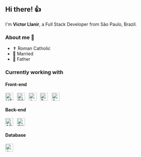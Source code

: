 ## Hi there! 👍

I'm <b>Victor Llanir</b>, a Full Stack Developer from São Paulo, Brazil.

### About me 🧔
- ✝ Roman Catholic
- 💍 Married
- 👶 Father

### Currently working with
#### Front-end
<div style="display: inline-block">
  <img align="center" alt="HTML" height="25" width="25" src="https://cdn.jsdelivr.net/gh/devicons/devicon/icons/html5/html5-original.svg" />&nbsp;&nbsp;
  <img align="center" alt="CSS" height="25" width="25" src="https://cdn.jsdelivr.net/gh/devicons/devicon/icons/css3/css3-original.svg" />&nbsp;&nbsp;
  <img align="center" alt="JavaScript" height="25" width="25" src="https://cdn.jsdelivr.net/gh/devicons/devicon/icons/javascript/javascript-original.svg" />&nbsp;&nbsp;
  <img align="center" alt="TypeScript" height="25" width="25" src="https://cdn.jsdelivr.net/gh/devicons/devicon/icons/typescript/typescript-original.svg" />&nbsp;&nbsp;
  <img align="center" alt="Angular" height="25" width="25" src="https://cdn.jsdelivr.net/gh/devicons/devicon/icons/angularjs/angularjs-plain.svg" />&nbsp;&nbsp;
</div>

#### Back-end
<div style="display: inline-block">
  <img align="center" alt="ASP.NET Core" height="25" width="25" src="https://cdn.jsdelivr.net/gh/devicons/devicon/icons/dotnetcore/dotnetcore-original.svg" />&nbsp;&nbsp;
  <img align="center" alt="C#" height="25" width="25" src="https://cdn.jsdelivr.net/gh/devicons/devicon/icons/csharp/csharp-original.svg" />&nbsp;&nbsp;
</div>

#### Database
<div style="display: inline-block">
  <img align="center" alt="JavaScript" height="25" width="25" src="https://cdn.jsdelivr.net/gh/devicons/devicon/icons/mongodb/mongodb-original.svg" />&nbsp;&nbsp;
</div>
